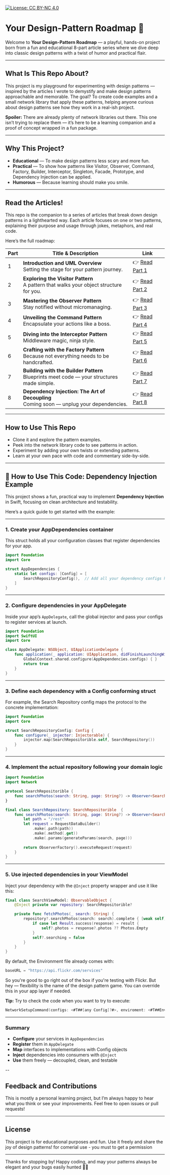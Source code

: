 [![License: CC BY-NC 4.0](https://licensebuttons.net/l/by-nc/4.0/88x31.png)](https://creativecommons.org/licenses/by-nc/4.0/)

# Your Design-Pattern Roadmap 🚀

Welcome to **Your Design-Pattern Roadmap** — a playful, hands-on project born from a fun and educational 8-part article series where we dive deep into classic design patterns with a twist of humor and practical flair.

---

## What Is This Repo About?

This project is my playground for experimenting with design patterns — inspired by the articles I wrote to demystify and make design patterns approachable and memorable.
The goal? To create code examples and a small network library that apply these patterns, helping anyone curious about design patterns see how they work in a real-ish project.

**Spoiler:** There are already plenty of network libraries out there. This one isn’t trying to replace them — it’s here to be a learning companion and a proof of concept wrapped in a fun package.

---

## Why This Project?

* **Educational** — To make design patterns less scary and more fun.
* **Practical** — To show how patterns like Visitor, Observer, Command, Factory, Builder, Interceptor, Singleton, Facade, Prototype, and Dependency Injection can be applied.
* **Humorous** — Because learning should make you smile.

---

## Read the Articles!

This repo is the companion to a series of articles that break down design patterns in a lighthearted way. Each article focuses on one or two patterns, explaining their purpose and usage through jokes, metaphors, and real code.

Here’s the full roadmap:

| Part | Title & Description                                                                          | Link                                                                                                                                                             |
| ---- | -------------------------------------------------------------------------------------------- | ---------------------------------------------------------------------------------------------------------------------------------------------------------------- |
| 1    | **Introduction and UML Overview**<br>Setting the stage for your pattern journey.             | 👉 [Read Part 1](https://medium.com/@rafal.zowal1985/effective-use-of-design-patterns-in-software-development-best-practices-part-1-8759c67af217)                |
| 2    | **Exploring the Visitor Pattern**<br>A pattern that walks your object structure for you.     | 👉 [Read Part 2](https://medium.com/@rafal.zowal1985/effective-use-of-design-patterns-in-software-development-exploring-the-visitor-pattern-part-2-c0e6fbdcf05f) |
| 3    | **Mastering the Observer Pattern**<br>Stay notified without micromanaging.                   | 👉 [Read Part 3](https://medium.com/@rafal.zowal1985/dancing-with-code-a-spirited-dive-into-the-observer-pattern-software-design-patterns-d05623692812)          |
| 4    | **Unveiling the Command Pattern**<br>Encapsulate your actions like a boss.                   | 👉 [Read Part 4](https://medium.com/@rafal.zowal1985/conquering-code-the-command-pattern-decoded-essential-design-patterns-in-software-development-e824f22a5ce8) |
| 5    | **Diving into the Interceptor Pattern**<br>Middleware magic, ninja style.                    | 👉 [Read Part 5](https://medium.com/illumination/boost-your-coding-efficiency-by-145-with-the-interceptor-pattern-a-developers-guide-part-5-fb266ba54a4a)        |
| 6    | **Crafting with the Factory Pattern**<br>Because not everything needs to be handcrafted.     | 👉 [Read Part 6](https://medium.com/@rafal.zowal1985/part-6-factory-pattern-3-times-more-productivity-boost-with-advanced-technique-9444153d05aa)                |
| 7    | **Building with the Builder Pattern**<br>Blueprints meet code — your structures made simple. | 👉 [Read Part 7](https://medium.com/@rafal.zowal1985/mastering-builder-pattern-guide-60c182f9cd61)                                                               |
| 8    | **Dependency Injection: The Art of Decoupling**<br>Coming soon — unplug your dependencies.   | 👉 [Read Part 8](https://medium.com/gitconnected/part-8-demystifying-dependency-injection-the-art-of-decoupling-d2646012680f)                                                                                                                                                |


---

## How to Use This Repo

* Clone it and explore the pattern examples.
* Peek into the network library code to see patterns in action.
* Experiment by adding your own twists or extending patterns.
* Learn at your own pace with code and commentary side-by-side.

---

## 🚀 How to Use This Code: Dependency Injection Example

This project shows a fun, practical way to implement **Dependency Injection** in Swift, focusing on clean architecture and testability.

Here’s a quick guide to get started with the example:

---

### 1. Create your **AppDependencies** container

This struct holds all your configuration classes that register dependencies for your app.

```swift
import Foundation
import Core

struct AppDependencies {
    static let configs: [Config] = [
        SearchRepositoryConfig(),  // Add all your dependency configs here
    ]
}
```

---

### 2. Configure dependencies in your **AppDelegate**

Inside your app’s `AppDelegate`, call the global injector and pass your configs to register services at launch.

```swift
import Foundation
import SwiftUI
import Core

class AppDelegate: NSObject, UIApplicationDelegate {
    func application(_ application: UIApplication, didFinishLaunchingWithOptions launchOptions: [UIApplication.LaunchOptionsKey : Any]? = nil) -> Bool {
        GlobalContext.shared.configure(AppDependencies.configs) { }
        return true
    }
}
```

---

### 3. Define each dependency with a Config conforming struct

For example, the Search Repository config maps the protocol to the concrete implementation:

```swift
import Foundation
import Core

struct SearchRepositoryConfig: Config {
    func configure(_ injector: Injectorable) {
        injector.map(SearchRepositorible.self, SearchRepository())
    }
}
```

---

### 4. Implement the actual repository following your domain logic

```swift
import Foundation
import Network

protocol SearchRepositorible {
    func searchPhotos(search: String, page: String?) -> Observer<SearchResponse>
}

final class SearchRepository: SearchRepositorible  {
    func searchPhotos(search: String, page: String?) -> Observer<SearchResponse> {
        let path = "/rest"
        let request = RequestDataBuilder()
            .make(.path(path))
            .make(.method(.get))
            .make(.params(generateParams(search, page)))
        
        return ObserverFactory().executeRequest(request)
    }
}
```

---

### 5. Use injected dependencies in your ViewModel

Inject your dependency with the `@Inject` property wrapper and use it like this:

```swift
final class SearchViewModel: ObservableObject {
    @Inject private var repository: SearchRepositorible?

    private func fetchPhotos(_ search: String) {
        repository?.searchPhotos(search: search).complete { [weak self] result in
            if case let Result.success(response) = result {
                self?.photos = response?.photos ?? Photos.Empty
            }
            self?.searching = false
        }
    }
}
```

By default, the Environment file already comes with:

```swift
baseURL = "https://api.flickr.com/services"
```
So you're good to go right out of the box if you're testing with Flickr. But hey — flexibility is the name of the design pattern game. You can override this in your app layer if needed.

**Tip:** Try to check the code when you want to try to execute:
```swift
NetworkSetupCommand(configs: <#T##[any Config]?#>, enviroment: <#T##EnvironmentConfiguration#>, useCache: <#T##Bool#>).execute()
```

---

### Summary

* **Configure** your services in `AppDependencies`
* **Register** them in `AppDelegate`
* **Map** interfaces to implementations with Config objects
* **Inject** dependencies into consumers with `@Inject`
* **Use** them freely — decoupled, clean, and testable


--

## Feedback and Contributions

This is mostly a personal learning project, but I’m always happy to hear what you think or see your improvements. Feel free to open issues or pull requests!

---

## License

This project is for educational purposes and fun. Use it freely and share the joy of design patterns!
for comerial use - you must to get a permission

---

Thanks for stopping by!
Happy coding, and may your patterns always be elegant and your bugs easily hunted 🐞✨
